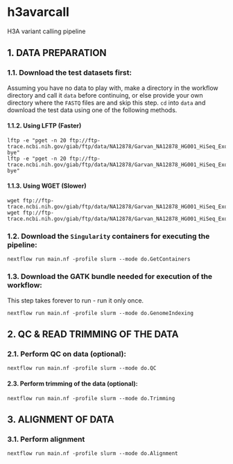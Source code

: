 # h3avarcall
H3A variant calling pipeline

## 1. DATA PREPARATION

### 1.1. Download the test datasets first:
Assuming you have no data to play with, make a directory in the workflow directory and call it ```data``` before continuing, or else provide your own directory where the ```FASTQ``` files are and skip this step. ``cd`` into ``data`` and download the test data using one of the following methods.

#### 1.1.2. Using LFTP (Faster)
```
lftp -e "pget -n 20 ftp://ftp-trace.ncbi.nih.gov/giab/ftp/data/NA12878/Garvan_NA12878_HG001_HiSeq_Exome/NIST7035_TAAGGCGA_L001_R1_001.fastq.gz; bye"
lftp -e "pget -n 20 ftp://ftp-trace.ncbi.nih.gov/giab/ftp/data/NA12878/Garvan_NA12878_HG001_HiSeq_Exome/NIST7035_TAAGGCGA_L001_R2_001.fastq.gz; bye"
```

#### 1.1.3. Using WGET (Slower)
```
wget ftp://ftp-trace.ncbi.nih.gov/giab/ftp/data/NA12878/Garvan_NA12878_HG001_HiSeq_Exome/NIST7035_TAAGGCGA_L001_R1_001.fastq.gz
wget ftp://ftp-trace.ncbi.nih.gov/giab/ftp/data/NA12878/Garvan_NA12878_HG001_HiSeq_Exome/NIST7035_TAAGGCGA_L001_R2_001.fastq.gz
```

### 1.2. Download the ```Singularity``` containers for executing the pipeline:
```
nextflow run main.nf -profile slurm --mode do.GetContainers

```

### 1.3. Download the GATK bundle needed for execution of the workflow:
This step takes forever to run - run it only once.

```
nextflow run main.nf -profile slurm --mode do.GenomeIndexing
```





## 2. QC & READ TRIMMING OF THE DATA

### 2.1. Perform QC on data (optional):
```
nextflow run main.nf -profile slurm --mode do.QC
```

#### 2.3. Perform trimming of the data (optional):
```
nextflow run main.nf -profile slurm --mode do.Trimming
```

## 3. ALIGNMENT OF DATA
### 3.1. Perform alignment
```
nextflow run main.nf -profile slurm --mode do.Alignment
```
